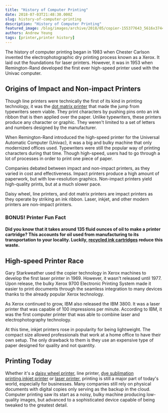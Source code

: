 ```yaml
---
title: "History of Computer Printing"
date: 2018-07-03T21:48:30.000Z
slug: history-of-computer-printing
description: "History of Computer Printing"
featured_image: /blog/images/archive/2018/05/copier-155377643_5616x3744.jpeg
authors: Andrew Yeung
tags: [printer,printer history]
---
```


The history of computer printing began in 1983 when Chester Carlson invented the electrophotographic dry printing process known as a Xerox. It laid out the foundations for laser printers. However, it was in 1953 when Remington-Rand developed the first ever high-speed printer used with the Univac computer.

## Origins of Impact and Non-impact Printers

Though line printers were technically the first of its kind in printing technology, it was the [dot matrix printer](https://www.comboink.com/blog/dot-matrix-printing-history-how-it-works/) that made the jump from typewriters seem viable. They print characters by pushing pins onto an ink ribbon that is then applied over the paper. Unlike typewriters, these printers produce any character or graphic. They weren't limited to a set of letters and numbers designed by the manufacturer.

When Remington-Rand introduced the high-speed printer for the Universal Automatic Computer (Univac), it was a big and bulky machine that only modernized offices used. Typewriters were still the popular way of printing characters during that time. Though high-speed, users had to go through a lot of processes in order to print one piece of paper.

Companies debated between impact and non-impact printers, as they varied in cost and effectiveness. Impact printers produce a high amount of paperwork, but with low-resolution graphics. Non-impact printers yield high-quality prints, but at a much slower pace.

Daisy wheel, line printers, and dot matrix printers are impact printers as they operate by striking an ink ribbon. Laser, inkjet, and other modern printers are non-impact printers.

### BONUS! Printer Fun Fact

#### Did you know that it takes around 135 fluid ounces of oil to make a printer cartridge? This accounts for oil used from manufacturing to its transportation to your locality. Luckily, [recycled ink cartridges](https://www.comboink.com/blog/benefits-of-recycling-your-ink/) reduce this waste.

## High-speed Printer Race

Gary Starkweather used the copier technology in Xerox machines to develop the first laser printer in 1969\. However, it wasn't released until 1977\. Upon release, the bulky Xerox 9700 Electronic Printing System made it easier to print documents through the seamless integration to many devices thanks to the already popular Xerox technology.

As Xerox continued to grow, IBM also released the IBM 3800\. It was a laser printer that was capable of 100 impressions per minute. According to IBM, it was the first computer printer that was able to combine laser and electrophotography technology.

At this time, inkjet printers rose in popularity for being lightweight. The compact size allowed professionals that work at a home office to have their own setup. The only drawback to them is they use an expensive type of paper designed for quality and not quantity.

## Printing Today

Whether it's a [daisy wheel printer](https://www.comboink.com/blog/daisy-wheel-printers-history-design/), line printer, [dye sublimation printing](https://www.comboink.com/blog/dye-sublimation-printing-history-and-how-it-works/),[inkjet printer](https://www.comboink.com/blog/understanding-your-ink-jet-printer/) or [laser printer](https://www.comboink.com/blog/advantages-of-laser-printer/), printing is still a major part of today's world, especially for businesses. Many companies still rely on physical documents with digital copies only serving as the backup in the cloud. Computer printing saw its start as a noisy, bulky machine producing low-quality images, but advanced to a sophisticated device capable of being tweaked to the greatest detail.